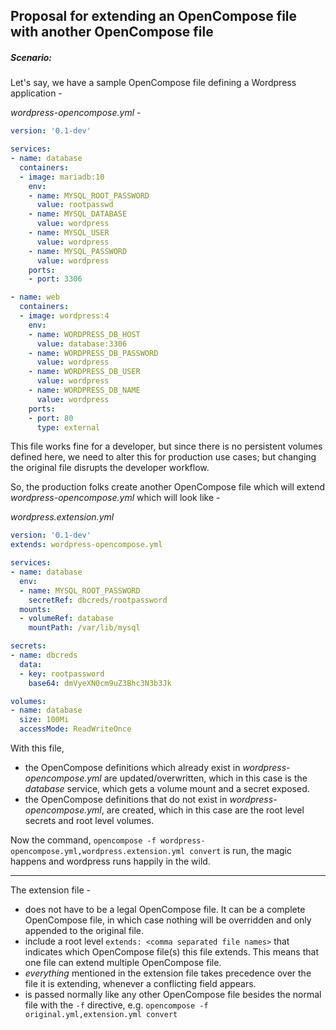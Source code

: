 ## Proposal for extending an OpenCompose file with another OpenCompose file

##### Scenario:

Let's say, we have a sample OpenCompose file defining a Wordpress application -

_wordpress-opencompose.yml_ -
```yaml
version: '0.1-dev'

services:
- name: database
  containers:
  - image: mariadb:10
    env:
    - name: MYSQL_ROOT_PASSWORD
      value: rootpasswd
    - name: MYSQL_DATABASE
      value: wordpress
    - name: MYSQL_USER
      value: wordpress
    - name: MYSQL_PASSWORD
      value: wordpress
    ports:
    - port: 3306

- name: web
  containers:
  - image: wordpress:4
    env:
    - name: WORDPRESS_DB_HOST
      value: database:3306
    - name: WORDPRESS_DB_PASSWORD
      value: wordpress
    - name: WORDPRESS_DB_USER
      value: wordpress
    - name: WORDPRESS_DB_NAME
      value: wordpress
    ports:
    - port: 80
      type: external
```

This file works fine for a developer, but since there is no persistent volumes defined here, we need to alter this for production use cases; but changing the original file disrupts the developer workflow.

So, the production folks create another OpenCompose file which will extend _wordpress-opencompose.yml_ which will look like -

_wordpress.extension.yml_

```yaml
version: '0.1-dev'
extends: wordpress-opencompose.yml

services:
- name: database
  env:
  - name: MYSQL_ROOT_PASSWORD
    secretRef: dbcreds/rootpassword
  mounts:
  - volumeRef: database
    mountPath: /var/lib/mysql

secrets:
- name: dbcreds
  data:
  - key: rootpassword
    base64: dmVyeXN0cm9uZ3Bhc3N3b3Jk

volumes:
- name: database
  size: 100Mi
  accessMode: ReadWriteOnce
```

With this file,
- the OpenCompose definitions which already exist in _wordpress-opencompose.yml_ are updated/overwritten, which in this case is the _database_ service, which gets a volume mount and a secret exposed.
- the OpenCompose definitions that do not exist in _wordpress-opencompose.yml_, are created, which in this case are the root level secrets and root level volumes.

Now the command, `opencompose -f wordpress-opencompose.yml,wordpress.extension.yml convert` is run, the magic happens and wordpress runs happily in the wild.

---

The extension file -
- does not have to be a legal OpenCompose file. It can be a complete OpenCompose file, in which case nothing will be overridden and only appended to the original file.
- include a root level `extends: <comma separated file names>` that indicates which OpenCompose file(s) this file extends.
This means that one file can extend multiple OpenCompose file.
- _everything_ mentioned in the extension file takes precedence over the file it is extending, whenever a conflicting field appears.
- is passed normally like any other OpenCompose file besides the normal file with the `-f` directive, e.g. `opencompose -f original.yml,extension.yml convert`
